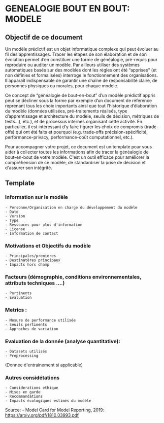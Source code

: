# GENEALOGIE BOUT EN BOUT: MODELE #

## Objectif de ce document 

Un modèle prédictif est un objet informatique complexe qui peut évoluer au fil des apprentissages. Tracer les étapes de son élaboration et de son évolution permet d’en constituer une forme de généalogie, pré-requis pour reproduire ou auditer un modèle. Par ailleurs utiliser des systèmes automatiques basés sur des modèles dont les règles ont été “apprises” (et non définies et formalisées) interroge le fonctionnement des organisations. Il apparaît indispensable de garantir une chaîne de responsabilité claire, de personnes physiques ou morales, pour chaque modèle.

Ce concept de “généalogie de bout-en-bout” d’un modèle prédictif appris peut se décliner sous la forme par exemple d’un document de référence reprenant tous les choix importants ainsi que tout l’historique d’élaboration du modèle (données utilisées, pré-traitements réalisés, type d’apprentissage et architecture du modèle, seuils de décision, métriques de tests...), etc.), et de processus internes organisant cette activité. En particulier, il est intéressant d’y faire figurer les choix de compromis (trade-offs) qui ont été faits et pourquoi (e.g. trade-offs précision-spécificité, performance-privacy, performance-coût computationnel, etc.).

Pour accompagner votre projet, ce document est un template pour vous aider à collecter toutes les informations afin de tracer la généalogie de bout-en-bout de votre modèle. 
C'est un outil efficace pour améliorer la compréhension de ce modèle, de standardiser la prise de décision et d'assurer son intégrité. 

## Template


### Information sur le modèle

    - Personne/Organisation en charge du développement du modèle 
    - Date 
    - Version
    - Type 
    - Ressouces pour plus d'information
    - License
    - Information de contact 

### Motivations et Objectifs du modèle 

    - Principales/premières
    - Destinatères principaux
    - Impacts hors champ 

### Facteurs (démographie, conditions environnementales, attributs techniques ....)
    
    - Pertinents 
    - Evaluation 

### Metrics : 

    - Mesure de performance utilisée 
    - Seuils pertinents 
    - Approches de variation

### Evaluation de la donnée (analyse quantitative): 
    - Datasets utilisés 
    - Preprocessing 

(Donnée d'entrainement si applicable)

### Autres considétations 

    - Considerations ethique
    - Mises en garde
    - Recommandations
    - Impacts écologiques estimés du modèle 




Source: 
    - Model Card for Model Reporting, 2019: https://arxiv.org/pdf/1810.03993.pdf 

